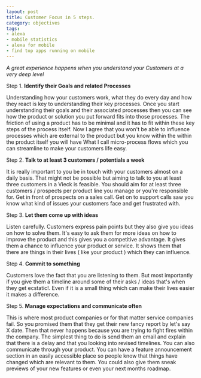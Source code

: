 ```yaml
---
layout: post
title: Customer Focus in 5 steps.
category: objectives
tags:
- alexa
- mobile statistics
- alexa for mobile
- find top apps running on mobile
---
```


*A great experience happens when you understand your Customers at a very deep level*

Step 1.	**Identify their Goals and related Processes**

Understanding how your customers work, what they do every day and how they react is key to understanding their key processes. Once you start understanding their goals and their associated processes then you can see how the product or solution you put forward fits into those processes. The friction of using a product has to be minimal and it has to fit  within these key steps of the process itself. Now I agree that you won't be able to influence processes which are external to the product but you know within the within the product itself you will have What I call micro-process flows which you can streamline to make your customers life easy.

Step 2.	**Talk to at least 3 customers / potentials a week**

It is really important to you be in touch with your customers almost on a daily basis. That might not be possible but aiming to talk to you at least three customers in a Vieck is feasible. You should aim for at least three customers / prospects per product line you manage or you're responsible for. Get in front of prospects on a sales call. Get on to support calls saw you know what kind of issues your customers face and get frustrated with. 


Step 3. **Let them come up with ideas**

Listen carefully. Customers express pain points but they also give you ideas on how to solve them. It's easy to ask them for more ideas on how to improve the product and this gives you a competitive advantage. It gives them a chance to influence your product or service. It shows them that there are things in their lives ( like your product ) which they can influence.

Step 4. **Commit to something**

Customers love the fact that you are listening to them. But most importantly if you give them a timeline around some of their asks / ideas  that's when they get ecstatic!. Even if it is a small thing which can make their lives easier it makes a difference.


Step 5. **Manage expectations and communicate often**

This is where most product companies or for that matter service companies fail. So you promised them that they get their new fancy report by let's say X date. Then that never happens because you are trying to fight fires within the company. The simplest thing to do is send them an email and explain that there is a delay and that you looking into revised timelines. You can also communicate through your product. You can have a feature announcement section in an easily accessible place so people know that things have changed which are relevant to them. You could also give them sneak previews of your new features or even your next months roadmap. 



